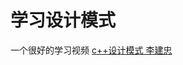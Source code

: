 # 学习设计模式

一个很好的学习视频 [c++设计模式 李建忠](https://www.youtube.com/playlist?list=PLE0JTxLz7jTR2e8nAyV9vPIqH5NNxlI3N)